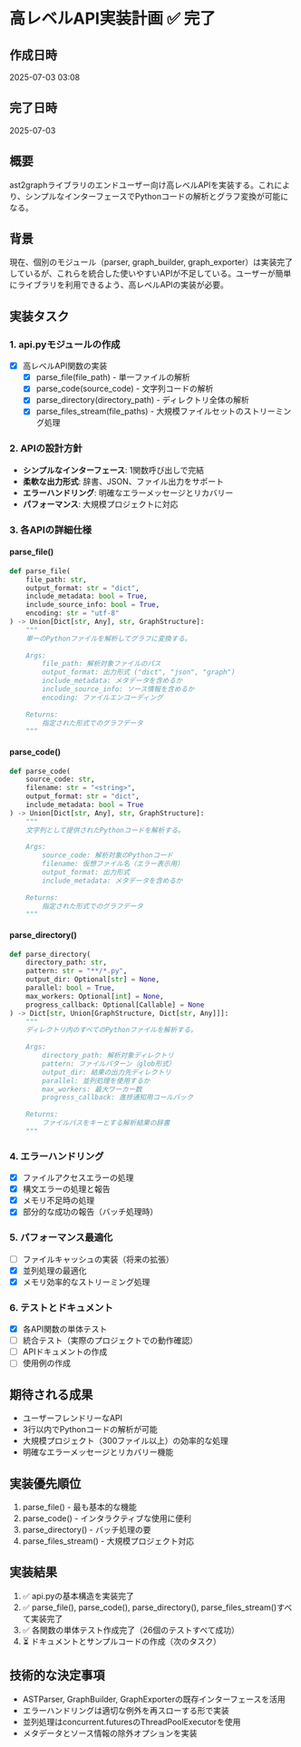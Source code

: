 # 高レベルAPI実装計画 ✅ 完了

## 作成日時
2025-07-03 03:08

## 完了日時
2025-07-03

## 概要
ast2graphライブラリのエンドユーザー向け高レベルAPIを実装する。これにより、シンプルなインターフェースでPythonコードの解析とグラフ変換が可能になる。

## 背景
現在、個別のモジュール（parser, graph_builder, graph_exporter）は実装完了しているが、これらを統合した使いやすいAPIが不足している。ユーザーが簡単にライブラリを利用できるよう、高レベルAPIの実装が必要。

## 実装タスク

### 1. api.pyモジュールの作成
- [x] 高レベルAPI関数の実装
  - [x] parse_file(file_path) - 単一ファイルの解析
  - [x] parse_code(source_code) - 文字列コードの解析
  - [x] parse_directory(directory_path) - ディレクトリ全体の解析
  - [x] parse_files_stream(file_paths) - 大規模ファイルセットのストリーミング処理

### 2. APIの設計方針
- **シンプルなインターフェース**: 1関数呼び出しで完結
- **柔軟な出力形式**: 辞書、JSON、ファイル出力をサポート
- **エラーハンドリング**: 明確なエラーメッセージとリカバリー
- **パフォーマンス**: 大規模プロジェクトに対応

### 3. 各APIの詳細仕様

#### parse_file()
```python
def parse_file(
    file_path: str,
    output_format: str = "dict",
    include_metadata: bool = True,
    include_source_info: bool = True,
    encoding: str = "utf-8"
) -> Union[Dict[str, Any], str, GraphStructure]:
    """
    単一のPythonファイルを解析してグラフに変換する。
    
    Args:
        file_path: 解析対象ファイルのパス
        output_format: 出力形式 ("dict", "json", "graph")
        include_metadata: メタデータを含めるか
        include_source_info: ソース情報を含めるか
        encoding: ファイルエンコーディング
        
    Returns:
        指定された形式でのグラフデータ
    """
```

#### parse_code()
```python
def parse_code(
    source_code: str,
    filename: str = "<string>",
    output_format: str = "dict",
    include_metadata: bool = True
) -> Union[Dict[str, Any], str, GraphStructure]:
    """
    文字列として提供されたPythonコードを解析する。
    
    Args:
        source_code: 解析対象のPythonコード
        filename: 仮想ファイル名（エラー表示用）
        output_format: 出力形式
        include_metadata: メタデータを含めるか
        
    Returns:
        指定された形式でのグラフデータ
    """
```

#### parse_directory()
```python
def parse_directory(
    directory_path: str,
    pattern: str = "**/*.py",
    output_dir: Optional[str] = None,
    parallel: bool = True,
    max_workers: Optional[int] = None,
    progress_callback: Optional[Callable] = None
) -> Dict[str, Union[GraphStructure, Dict[str, Any]]]:
    """
    ディレクトリ内のすべてのPythonファイルを解析する。
    
    Args:
        directory_path: 解析対象ディレクトリ
        pattern: ファイルパターン（glob形式）
        output_dir: 結果の出力先ディレクトリ
        parallel: 並列処理を使用するか
        max_workers: 最大ワーカー数
        progress_callback: 進捗通知用コールバック
        
    Returns:
        ファイルパスをキーとする解析結果の辞書
    """
```

### 4. エラーハンドリング
- [x] ファイルアクセスエラーの処理
- [x] 構文エラーの処理と報告
- [x] メモリ不足時の処理
- [x] 部分的な成功の報告（バッチ処理時）

### 5. パフォーマンス最適化
- [ ] ファイルキャッシュの実装（将来の拡張）
- [x] 並列処理の最適化
- [x] メモリ効率的なストリーミング処理

### 6. テストとドキュメント
- [x] 各API関数の単体テスト
- [ ] 統合テスト（実際のプロジェクトでの動作確認）
- [ ] APIドキュメントの作成
- [ ] 使用例の作成

## 期待される成果
- ユーザーフレンドリーなAPI
- 3行以内でPythonコードの解析が可能
- 大規模プロジェクト（300ファイル以上）の効率的な処理
- 明確なエラーメッセージとリカバリー機能

## 実装優先順位
1. parse_file() - 最も基本的な機能
2. parse_code() - インタラクティブな使用に便利
3. parse_directory() - バッチ処理の要
4. parse_files_stream() - 大規模プロジェクト対応

## 実装結果
1. ✅ api.pyの基本構造を実装完了
2. ✅ parse_file(), parse_code(), parse_directory(), parse_files_stream()すべて実装完了
3. ✅ 各関数の単体テスト作成完了（26個のテストすべて成功）
4. ⏳ ドキュメントとサンプルコードの作成（次のタスク）

## 技術的な決定事項
- ASTParser, GraphBuilder, GraphExporterの既存インターフェースを活用
- エラーハンドリングは適切な例外を再スローする形で実装
- 並列処理はconcurrent.futuresのThreadPoolExecutorを使用
- メタデータとソース情報の除外オプションを実装